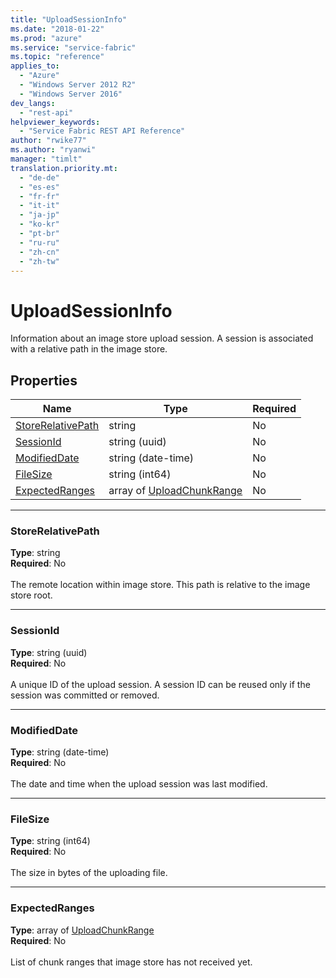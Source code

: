 ```yaml
---
title: "UploadSessionInfo"
ms.date: "2018-01-22"
ms.prod: "azure"
ms.service: "service-fabric"
ms.topic: "reference"
applies_to: 
  - "Azure"
  - "Windows Server 2012 R2"
  - "Windows Server 2016"
dev_langs: 
  - "rest-api"
helpviewer_keywords: 
  - "Service Fabric REST API Reference"
author: "rwike77"
ms.author: "ryanwi"
manager: "timlt"
translation.priority.mt: 
  - "de-de"
  - "es-es"
  - "fr-fr"
  - "it-it"
  - "ja-jp"
  - "ko-kr"
  - "pt-br"
  - "ru-ru"
  - "zh-cn"
  - "zh-tw"
---
```

# UploadSessionInfo

Information about an image store upload session. A session is associated with a relative path in the image store.

## Properties
| Name | Type | Required |
| --- | --- | --- |
| [StoreRelativePath](#storerelativepath) | string | No |
| [SessionId](#sessionid) | string (uuid) | No |
| [ModifiedDate](#modifieddate) | string (date-time) | No |
| [FileSize](#filesize) | string (int64) | No |
| [ExpectedRanges](#expectedranges) | array of [UploadChunkRange](sfclient-v61-model-uploadchunkrange.md) | No |

____
### StoreRelativePath
__Type__: string <br/>
__Required__: No<br/>
<br/>
The remote location within image store. This path is relative to the image store root.

____
### SessionId
__Type__: string (uuid) <br/>
__Required__: No<br/>
<br/>
A unique ID of the upload session. A session ID can be reused only if the session was committed or removed.

____
### ModifiedDate
__Type__: string (date-time) <br/>
__Required__: No<br/>
<br/>
The date and time when the upload session was last modified.

____
### FileSize
__Type__: string (int64) <br/>
__Required__: No<br/>
<br/>
The size in bytes of the uploading file.

____
### ExpectedRanges
__Type__: array of [UploadChunkRange](sfclient-v61-model-uploadchunkrange.md) <br/>
__Required__: No<br/>
<br/>
List of chunk ranges that image store has not received yet.
